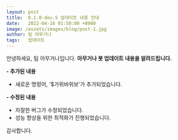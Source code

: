 ```yaml
---
layout: post
title:  0.1.0-dev.5 업데이트 내용 안내
date:   2022-04-16 01:50:00 +0900
image: /assets/images/blog/post-1.jpg
author: 팀 아무거나
tags:   업데이트
---
```


안녕하세요, 팀 아무거나입니다.
**아무거나 봇 업데이트 내용을 알려드립니다.**

**- 추가된 내용**
- 새로운 명령어, '$가위바위보'가 추가되었습니다.

**- 수정된 내용**
- 자잘한 버그가 수정되었습니다.
- 성능 향상을 위한 최적화가 진행되었습니다.

감사합니다.
